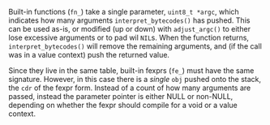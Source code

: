 Built-in functions (`fn_`) take a single parameter, `uint8_t *argc`,
which indicates how many arguments `interpret_bytecodes()` has pushed.
This can be used as-is, or modified (up or down) with `adjust_argc()`
to either lose excessive arguments or to pad wil `NIL`s.  When the
function returns, `interpret_bytecodes()` will remove the remaining
arguments, and (if the call was in a value context) push the returned
value.

Since they live in the same table, built-in fexprs (`fe_`) must have
the same signature.  However, in this case there is a _single_ `obj`
pushed onto the stack, the `cdr` of the fexpr form.  Instead of a
count of how many arguments are passed, instead the parameter pointer
is either NULL or non-NULL, depending on whether the fexpr should
compile for a void or a value context.

